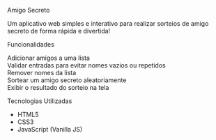 
Amigo Secreto

Um aplicativo web simples e interativo para realizar sorteios de amigo secreto de forma rápida e divertida! 

Funcionalidades

Adicionar amigos a uma lista  
Validar entradas para evitar nomes vazios ou repetidos  
Remover nomes da lista  
Sortear um amigo secreto aleatoriamente  
Exibir o resultado do sorteio na tela  

Tecnologias Utilizadas

- HTML5
- CSS3
- JavaScript (Vanilla JS)



